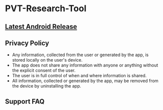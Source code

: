 # PVT-Research-Tool

## [Latest Android Release](./docs/android/release/INSTALL_README.md)

## Privacy Policy
* Any information, collected from the user or generated by the app, is stored locally on the user's device.
* The app does not share any information with anyone or anything without the explicit consent of the user.
* The user is in full control of when and where information is shared.
* All information, collected or generated by the app, may be removed from the device by uninstalling the app.

## Support FAQ
